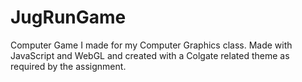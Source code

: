 # JugRunGame
Computer Game I made for my Computer Graphics class. Made with JavaScript and WebGL and created with a Colgate related theme as required by the assignment.
